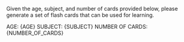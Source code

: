 Given the age, subject, and number of cards provided below, please generate a set of flash cards that can be used for learning.

AGE: {AGE}
SUBJECT: {SUBJECT}
NUMBER OF CARDS: {NUMBER_OF_CARDS}
